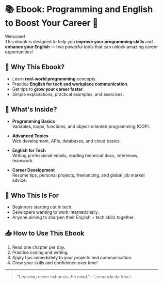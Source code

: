 # 📚 Ebook: Programming and English to Boost Your Career 🚀

Welcome!  
This ebook is designed to help you **improve your programming skills** and **enhance your English** — two powerful tools that can unlock amazing career opportunities!

## 🌟 Why This Ebook?

- Learn **real-world programming** concepts.
- Practice **English for tech and workplace communication**.
- Get tips to **grow your career faster**.
- Simple explanations, practical examples, and exercises.

## 📖 What's Inside?

- **Programming Basics**  
  Variables, loops, functions, and object-oriented programming (OOP).

- **Advanced Topics**  
  Web development, APIs, databases, and cloud basics.

- **English for Tech**  
  Writing professional emails, reading technical docs, interviews, teamwork.

- **Career Development**  
  Resume tips, personal projects, freelancing, and global job market advice.

## 🚀 Who This Is For

- Beginners starting out in tech.
- Developers wanting to work internationally.
- Anyone aiming to sharpen their English + tech skills together.

## 📥 How to Use This Ebook

1. Read one chapter per day.
2. Practice coding and writing.
3. Apply tips immediately to your projects and communication.
4. Grow your skills and confidence over time!

---

> "Learning never exhausts the mind." – Leonardo da Vinci

